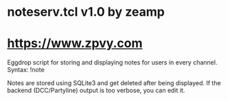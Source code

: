 # noteserv.tcl v1.0 by zeamp
# https://www.zpvy.com

Eggdrop script for storing and displaying notes for users in every channel.
Syntax: !note <nickname> <message>

Notes are stored using SQLite3 and get deleted after being displayed.
If the backend (DCC/Partyline) output is too verbose, you can edit it.
